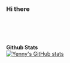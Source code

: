 ### Hi there


\
\
\
\
**Github Stats**
\
[![Yenny's GitHub stats](https://github-readme-stats.vercel.app/api?username=wh-yenny-choi)](https://github.com/anuraghazra/github-readme-stats)


<!--
**wh-yenny-choi/wh-yenny-choi** is a ✨ _special_ ✨ repository because its `README.md` (this file) appears on your GitHub profile.

I am interested in data engineering and machine learning.

Here are some ideas to get you started:

- 🔭 I’m currently working on ...
- 🌱 I’m currently learning ...
- 👯 I’m looking to collaborate on ...
- 🤔 I’m looking for help with ...
- 💬 Ask me about ...
- 📫 How to reach me: ...
- 😄 Pronouns: ...
- ⚡ Fun fact: ...
-->

